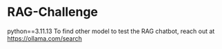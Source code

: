 # RAG-Challenge

python==3.11.13
To find other model to test the RAG chatbot, reach out at https://ollama.com/search